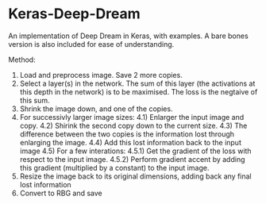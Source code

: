 # Keras-Deep-Dream
An implementation of Deep Dream in Keras, with examples. A bare bones version is also included for ease of understanding.

Method:

1) Load and preprocess image. Save 2 more copies.
2) Select a layer(s) in the network. The sum of this layer (the activations at this depth in the network) is to be maximised. The loss is the negtaive of this sum.
3) Shrink the image down, and one of the copies.
4) For successivly larger image sizes:
4.1) Enlarger the input image and copy.
4.2) Shirink the second copy down to the current size.
4.3) The difference between the two copies is the information lost through enlarging the image.
4.4) Add this lost information back to the input image
4.5) For a few interations:
4.5.1) Get the gradient of the loss with respect to the input image.
4.5.2) Perform gradient accent by adding this gradient (multiplied by a constant) to the input image.
5) Resize the image back to its original dimensions, adding back any final lost information
6) Convert to RBG and save
